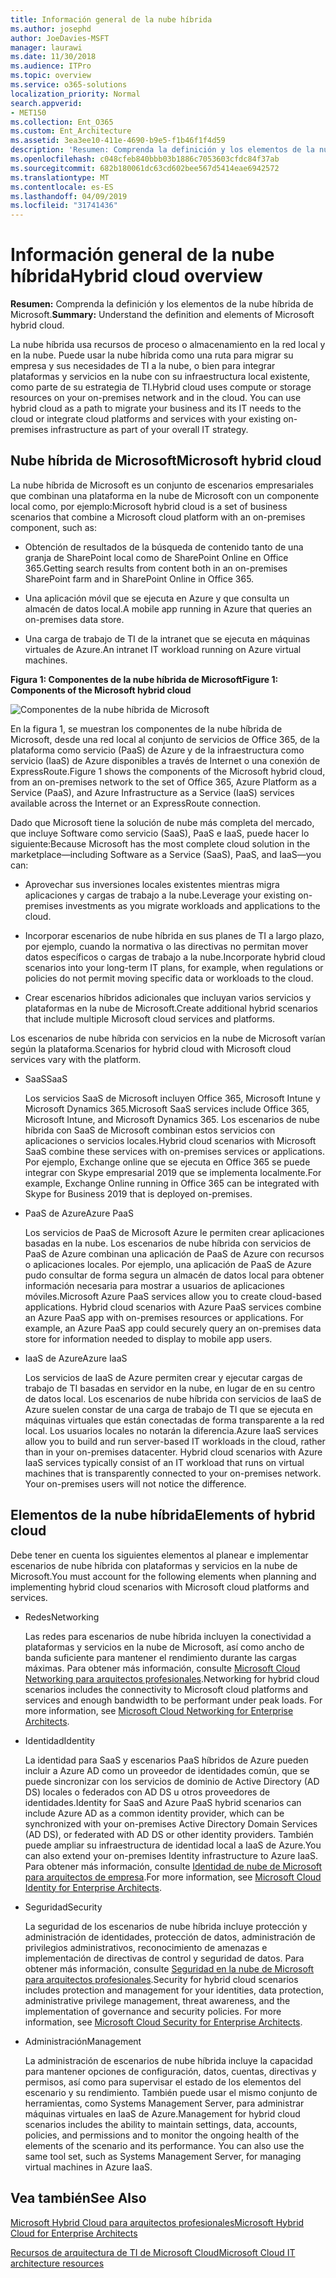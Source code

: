 ```yaml
---
title: Información general de la nube híbrida
ms.author: josephd
author: JoeDavies-MSFT
manager: laurawi
ms.date: 11/30/2018
ms.audience: ITPro
ms.topic: overview
ms.service: o365-solutions
localization_priority: Normal
search.appverid:
- MET150
ms.collection: Ent_O365
ms.custom: Ent_Architecture
ms.assetid: 3ea3ee10-411e-4690-b9e5-f1b46f1f4d59
description: 'Resumen: Comprenda la definición y los elementos de la nube híbrida de Microsoft.'
ms.openlocfilehash: c048cfeb840bbb03b1886c7053603cfdc84f37ab
ms.sourcegitcommit: 682b180061dc63cd602bee567d5414eae6942572
ms.translationtype: MT
ms.contentlocale: es-ES
ms.lasthandoff: 04/09/2019
ms.locfileid: "31741436"
---
```

# <a name="hybrid-cloud-overview"></a><span data-ttu-id="eb84b-103">Información general de la nube híbrida</span><span class="sxs-lookup"><span data-stu-id="eb84b-103">Hybrid cloud overview</span></span>

 <span data-ttu-id="eb84b-104">**Resumen:** Comprenda la definición y los elementos de la nube híbrida de Microsoft.</span><span class="sxs-lookup"><span data-stu-id="eb84b-104">**Summary:** Understand the definition and elements of Microsoft hybrid cloud.</span></span>
  
<span data-ttu-id="eb84b-p101">La nube híbrida usa recursos de proceso o almacenamiento en la red local y en la nube. Puede usar la nube híbrida como una ruta para migrar su empresa y sus necesidades de TI a la nube, o bien para integrar plataformas y servicios en la nube con su infraestructura local existente, como parte de su estrategia de TI.</span><span class="sxs-lookup"><span data-stu-id="eb84b-p101">Hybrid cloud uses compute or storage resources on your on-premises network and in the cloud. You can use hybrid cloud as a path to migrate your business and its IT needs to the cloud or integrate cloud platforms and services with your existing on-premises infrastructure as part of your overall IT strategy.</span></span>
  
## <a name="microsoft-hybrid-cloud"></a><span data-ttu-id="eb84b-107">Nube híbrida de Microsoft</span><span class="sxs-lookup"><span data-stu-id="eb84b-107">Microsoft hybrid cloud</span></span>

<span data-ttu-id="eb84b-108">La nube híbrida de Microsoft es un conjunto de escenarios empresariales que combinan una plataforma en la nube de Microsoft con un componente local como, por ejemplo:</span><span class="sxs-lookup"><span data-stu-id="eb84b-108">Microsoft hybrid cloud is a set of business scenarios that combine a Microsoft cloud platform with an on-premises component, such as:</span></span> 
  
- <span data-ttu-id="eb84b-109">Obtención de resultados de la búsqueda de contenido tanto de una granja de SharePoint local como de SharePoint Online en Office 365.</span><span class="sxs-lookup"><span data-stu-id="eb84b-109">Getting search results from content both in an on-premises SharePoint farm and in SharePoint Online in Office 365.</span></span>
    
- <span data-ttu-id="eb84b-110">Una aplicación móvil que se ejecuta en Azure y que consulta un almacén de datos local.</span><span class="sxs-lookup"><span data-stu-id="eb84b-110">A mobile app running in Azure that queries an on-premises data store.</span></span>
    
- <span data-ttu-id="eb84b-111">Una carga de trabajo de TI de la intranet que se ejecuta en máquinas virtuales de Azure.</span><span class="sxs-lookup"><span data-stu-id="eb84b-111">An intranet IT workload running on Azure virtual machines.</span></span>
    
**<span data-ttu-id="eb84b-112">Figura 1: Componentes de la nube híbrida de Microsoft</span><span class="sxs-lookup"><span data-stu-id="eb84b-112">Figure 1: Components of the Microsoft hybrid cloud</span></span>**

![Componentes de la nube híbrida de Microsoft](media/Hybrid-Poster/MS-Hybrid-Cloud.png)
  
<span data-ttu-id="eb84b-114">En la figura 1, se muestran los componentes de la nube híbrida de Microsoft, desde una red local al conjunto de servicios de Office 365, de la plataforma como servicio (PaaS) de Azure y de la infraestructura como servicio (IaaS) de Azure disponibles a través de Internet o una conexión de ExpressRoute.</span><span class="sxs-lookup"><span data-stu-id="eb84b-114">Figure 1 shows the components of the Microsoft hybrid cloud, from an on-premises network to the set of Office 365, Azure Platform as a Service (PaaS), and Azure Infrastructure as a Service (IaaS) services available across the Internet or an ExpressRoute connection.</span></span>
  
<span data-ttu-id="eb84b-115">Dado que Microsoft tiene la solución de nube más completa del mercado, que incluye Software como servicio (SaaS), PaaS e IaaS, puede hacer lo siguiente:</span><span class="sxs-lookup"><span data-stu-id="eb84b-115">Because Microsoft has the most complete cloud solution in the marketplace—including Software as a Service (SaaS), PaaS, and IaaS—you can:</span></span>
  
- <span data-ttu-id="eb84b-116">Aprovechar sus inversiones locales existentes mientras migra aplicaciones y cargas de trabajo a la nube.</span><span class="sxs-lookup"><span data-stu-id="eb84b-116">Leverage your existing on-premises investments as you migrate workloads and applications to the cloud.</span></span>
    
- <span data-ttu-id="eb84b-117">Incorporar escenarios de nube híbrida en sus planes de TI a largo plazo, por ejemplo, cuando la normativa o las directivas no permitan mover datos específicos o cargas de trabajo a la nube.</span><span class="sxs-lookup"><span data-stu-id="eb84b-117">Incorporate hybrid cloud scenarios into your long-term IT plans, for example, when regulations or policies do not permit moving specific data or workloads to the cloud.</span></span>
    
- <span data-ttu-id="eb84b-118">Crear escenarios híbridos adicionales que incluyan varios servicios y plataformas en la nube de Microsoft.</span><span class="sxs-lookup"><span data-stu-id="eb84b-118">Create additional hybrid scenarios that include multiple Microsoft cloud services and platforms.</span></span>
    
<span data-ttu-id="eb84b-119">Los escenarios de nube híbrida con servicios en la nube de Microsoft varían según la plataforma.</span><span class="sxs-lookup"><span data-stu-id="eb84b-119">Scenarios for hybrid cloud with Microsoft cloud services vary with the platform.</span></span>
  
- <span data-ttu-id="eb84b-120">SaaS</span><span class="sxs-lookup"><span data-stu-id="eb84b-120">SaaS</span></span>
    
    <span data-ttu-id="eb84b-121">Los servicios SaaS de Microsoft incluyen Office 365, Microsoft Intune y Microsoft Dynamics 365.</span><span class="sxs-lookup"><span data-stu-id="eb84b-121">Microsoft SaaS services include Office 365, Microsoft Intune, and Microsoft Dynamics 365.</span></span> <span data-ttu-id="eb84b-122">Los escenarios de nube híbrida con SaaS de Microsoft combinan estos servicios con aplicaciones o servicios locales.</span><span class="sxs-lookup"><span data-stu-id="eb84b-122">Hybrid cloud scenarios with Microsoft SaaS combine these services with on-premises services or applications.</span></span> <span data-ttu-id="eb84b-123">Por ejemplo, Exchange online que se ejecuta en Office 365 se puede integrar con Skype empresarial 2019 que se implementa localmente.</span><span class="sxs-lookup"><span data-stu-id="eb84b-123">For example, Exchange Online running in Office 365 can be integrated with Skype for Business 2019 that is deployed on-premises.</span></span>
    
- <span data-ttu-id="eb84b-124">PaaS de Azure</span><span class="sxs-lookup"><span data-stu-id="eb84b-124">Azure PaaS</span></span>
    
    <span data-ttu-id="eb84b-p103">Los servicios de PaaS de Microsoft Azure le permiten crear aplicaciones basadas en la nube. Los escenarios de nube híbrida con servicios de PaaS de Azure combinan una aplicación de PaaS de Azure con recursos o aplicaciones locales. Por ejemplo, una aplicación de PaaS de Azure pudo consultar de forma segura un almacén de datos local para obtener información necesaria para mostrar a usuarios de aplicaciones móviles.</span><span class="sxs-lookup"><span data-stu-id="eb84b-p103">Microsoft Azure PaaS services allow you to create cloud-based applications. Hybrid cloud scenarios with Azure PaaS services combine an Azure PaaS app with on-premises resources or applications. For example, an Azure PaaS app could securely query an on-premises data store for information needed to display to mobile app users.</span></span>
    
- <span data-ttu-id="eb84b-128">IaaS de Azure</span><span class="sxs-lookup"><span data-stu-id="eb84b-128">Azure IaaS</span></span>
    
    <span data-ttu-id="eb84b-p104">Los servicios de IaaS de Azure permiten crear y ejecutar cargas de trabajo de TI basadas en servidor en la nube, en lugar de en su centro de datos local. Los escenarios de nube híbrida con servicios de IaaS de Azure suelen constar de una carga de trabajo de TI que se ejecuta en máquinas virtuales que están conectadas de forma transparente a la red local. Los usuarios locales no notarán la diferencia.</span><span class="sxs-lookup"><span data-stu-id="eb84b-p104">Azure IaaS services allow you to build and run server-based IT workloads in the cloud, rather than in your on-premises datacenter. Hybrid cloud scenarios with Azure IaaS services typically consist of an IT workload that runs on virtual machines that is transparently connected to your on-premises network. Your on-premises users will not notice the difference.</span></span>
    
## <a name="elements-of-hybrid-cloud"></a><span data-ttu-id="eb84b-132">Elementos de la nube híbrida</span><span class="sxs-lookup"><span data-stu-id="eb84b-132">Elements of hybrid cloud</span></span>

<span data-ttu-id="eb84b-133">Debe tener en cuenta los siguientes elementos al planear e implementar escenarios de nube híbrida con plataformas y servicios en la nube de Microsoft.</span><span class="sxs-lookup"><span data-stu-id="eb84b-133">You must account for the following elements when planning and implementing hybrid cloud scenarios with Microsoft cloud platforms and services.</span></span>
  
- <span data-ttu-id="eb84b-134">Redes</span><span class="sxs-lookup"><span data-stu-id="eb84b-134">Networking</span></span>
    
    <span data-ttu-id="eb84b-p105">Las redes para escenarios de nube híbrida incluyen la conectividad a plataformas y servicios en la nube de Microsoft, así como ancho de banda suficiente para mantener el rendimiento durante las cargas máximas. Para obtener más información, consulte [Microsoft Cloud Networking para arquitectos profesionales](microsoft-cloud-networking-for-enterprise-architects.md).</span><span class="sxs-lookup"><span data-stu-id="eb84b-p105">Networking for hybrid cloud scenarios includes the connectivity to Microsoft cloud platforms and services and enough bandwidth to be performant under peak loads. For more information, see [Microsoft Cloud Networking for Enterprise Architects](microsoft-cloud-networking-for-enterprise-architects.md).</span></span>
    
- <span data-ttu-id="eb84b-137">Identidad</span><span class="sxs-lookup"><span data-stu-id="eb84b-137">Identity</span></span>
    
    <span data-ttu-id="eb84b-138">La identidad para SaaS y escenarios PaaS híbridos de Azure pueden incluir a Azure AD como un proveedor de identidades común, que se puede sincronizar con los servicios de dominio de Active Directory (AD DS) locales o federados con AD DS u otros proveedores de identidades.</span><span class="sxs-lookup"><span data-stu-id="eb84b-138">Identity for SaaS and Azure PaaS hybrid scenarios can include Azure AD as a common identity provider, which can be synchronized with your on-premises Active Directory Domain Services (AD DS), or federated with AD DS or other identity providers.</span></span> <span data-ttu-id="eb84b-139">También puede ampliar su infraestructura de identidad local a IaaS de Azure.</span><span class="sxs-lookup"><span data-stu-id="eb84b-139">You can also extend your on-premises Identity infrastructure to Azure IaaS.</span></span> <span data-ttu-id="eb84b-140">Para obtener más información, consulte [Identidad de nube de Microsoft para arquitectos de empresa](microsoft-cloud-it-architecture-resources.md#identity).</span><span class="sxs-lookup"><span data-stu-id="eb84b-140">For more information, see [Microsoft Cloud Identity for Enterprise Architects](microsoft-cloud-it-architecture-resources.md#identity).</span></span>
    
- <span data-ttu-id="eb84b-141">Seguridad</span><span class="sxs-lookup"><span data-stu-id="eb84b-141">Security</span></span>
    
    <span data-ttu-id="eb84b-p107">La seguridad de los escenarios de nube híbrida incluye protección y administración de identidades, protección de datos, administración de privilegios administrativos, reconocimiento de amenazas e implementación de directivas de control y seguridad de datos. Para obtener más información, consulte [Seguridad en la nube de Microsoft para arquitectos profesionales](microsoft-cloud-it-architecture-resources.md#security).</span><span class="sxs-lookup"><span data-stu-id="eb84b-p107">Security for hybrid cloud scenarios includes protection and management for your identities, data protection, administrative privilege management, threat awareness, and the implementation of governance and security policies. For more information, see [Microsoft Cloud Security for Enterprise Architects](microsoft-cloud-it-architecture-resources.md#security).</span></span>
    
- <span data-ttu-id="eb84b-144">Administración</span><span class="sxs-lookup"><span data-stu-id="eb84b-144">Management</span></span>
    
    <span data-ttu-id="eb84b-p108">La administración de escenarios de nube híbrida incluye la capacidad para mantener opciones de configuración, datos, cuentas, directivas y permisos, así como para supervisar el estado de los elementos del escenario y su rendimiento. También puede usar el mismo conjunto de herramientas, como Systems Management Server, para administrar máquinas virtuales en IaaS de Azure.</span><span class="sxs-lookup"><span data-stu-id="eb84b-p108">Management for hybrid cloud scenarios includes the ability to maintain settings, data, accounts, policies, and permissions and to monitor the ongoing health of the elements of the scenario and its performance. You can also use the same tool set, such as Systems Management Server, for managing virtual machines in Azure IaaS.</span></span>
    
## <a name="see-also"></a><span data-ttu-id="eb84b-147">Vea también</span><span class="sxs-lookup"><span data-stu-id="eb84b-147">See Also</span></span>

[<span data-ttu-id="eb84b-148">Microsoft Hybrid Cloud para arquitectos profesionales</span><span class="sxs-lookup"><span data-stu-id="eb84b-148">Microsoft Hybrid Cloud for Enterprise Architects</span></span>](microsoft-hybrid-cloud-for-enterprise-architects.md)
  
[<span data-ttu-id="eb84b-149">Recursos de arquitectura de TI de Microsoft Cloud</span><span class="sxs-lookup"><span data-stu-id="eb84b-149">Microsoft Cloud IT architecture resources</span></span>](microsoft-cloud-it-architecture-resources.md)

